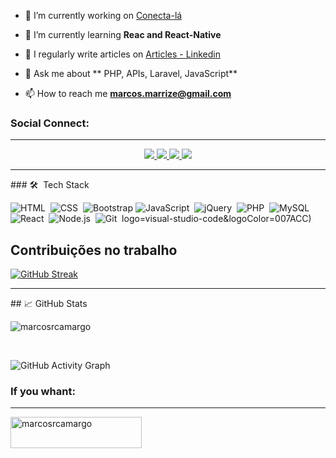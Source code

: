 

- 🔭 I’m currently working on [Conecta-lá](https://www.linkedin.com/company/conecta-la)

- 🌱 I’m currently learning **Reac and React-Native**

- 📝 I regularly write articles on [Articles - Linkedin](https://www.linkedin.com/in/marcosrubenscamargo/recent-activity/posts/)

- 💬 Ask me about ** PHP, APIs, Laravel, JavaScript**

- 📫 How to reach me **marcos.marrize@gmail.com**

<h3 align="left">Social Connect:</h3>
<hr>
<p align="center">
<a href="https://instagram.com/marcosrcamargo" target="blank"><img src="https://img.shields.io/badge/Instagram-E4405F?style=for-the-badge&logo=instagram&logoColor=white" />
</a>
<a href="https://www.youtube.com/c/@marcosrcamargo" target="blank">
<img src="https://img.shields.io/badge/YouTube_Music-FF0000?style=for-the-badge&logo=youtube-music&logoColor=white" />
</a>
<a href="https://www.linkedin.com/in/marcosrcamargo/"><img src="https://img.shields.io/badge/LinkedIn-0077B5?style=for-the-badge&logo=linkedin&logoColor=white" />
</a>
<a href="https://twitter.com/marcosrcamargo"><img src="https://img.shields.io/badge/Twitter-1DA1F2?style=for-the-badge&logo=twitter&logoColor=white" />
</a>


<hr>
### 🛠 &nbsp;Tech Stack

![HTML](https://img.shields.io/badge/-HTML-05122A?style=flat&logo=HTML5)&nbsp;
![CSS](https://img.shields.io/badge/-CSS-05122A?style=flat&logo=CSS3&logoColor=1572B6)&nbsp;
![Bootstrap](https://img.shields.io/badge/-Bootstrap-05122A?style=flat&logo=bootstrap&logoColor=563D7C)
![JavaScript](https://img.shields.io/badge/-JavaScript-05122A?style=flat&logo=javascript)&nbsp;
![jQuery](https://img.shields.io/badge/-jQuery-05122A?style=flat&logo=jQuery)&nbsp;
![PHP](https://img.shields.io/badge/-PHP-05122A?style=flat&logo=php)&nbsp;
![MySQL](https://img.shields.io/badge/-MySQL-05122A?style=flat&logo=MySQL)&nbsp;
![React](https://img.shields.io/badge/-React-05122A?style=flat&logo=react)&nbsp;
![Node.js](https://img.shields.io/badge/-Node.js-05122A?style=flat&logo=node.js)&nbsp;
![Git](https://img.shields.io/badge/-Git-05122A?style=flat&logo=git)&nbsp;
logo=visual-studio-code&logoColor=007ACC)&nbsp;


## Contribuições no trabalho

[![GitHub Streak](https://streak-stats.demolab.com?user=Marcos-Camargo&theme=dark&locale=pt-br)](https://git.io/streak-stats)
<hr />
## &#x1f4c8; GitHub Stats

<p>
<img align="center" src="https://github-readme-stats.vercel.app/api/top-langs?username=marcosrcamargo&show_icons=true&locale=en&layout=compact&theme=radical" alt="marcosrcamargo" />

</p>
<p>
<!-- <img align="center" src="https://github-readme-streak-stats.herokuapp.com/?user=marcosrcamargo&theme=radical" alt="marcosrcamargo" />
</p> -->
 <br />
 
![GitHub Activity Graph](https://activity-graph.herokuapp.com/graph?username=marcosrcamargo&bg_color=000000&color=4fff67&line=4fff67&point=ffffff&area=true&hide_border=true)  

<h3 align="left">If you whant:</h3>
<hr>
<p><a href="https://ko-fi.com/marcosrcamargo"> 
<img align="left" src="https://cdn.ko-fi.com/cdn/kofi3.png?v=3" height="50" width="210" alt="marcosrcamargo" /></a></p>

